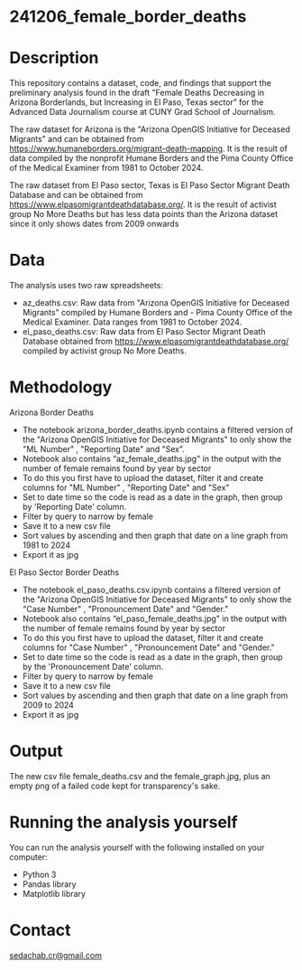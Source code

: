 # 241206_female_border_deaths

# **Description**

This repository contains a dataset, code, and findings that support the preliminary analysis found in the draft "Female Deaths Decreasing in Arizona Borderlands, but Increasing in El Paso, Texas sector” for the Advanced Data Journalism course at CUNY Grad School of Journalism.

The raw dataset for Arizona is the "Arizona OpenGIS Initiative for Deceased Migrants" and can be obtained from https://www.humaneborders.org/migrant-death-mapping. It is the result of data compiled by the nonprofit Humane Borders and the Pima County Office of the Medical Examiner from 1981 to October 2024.

The raw dataset from El Paso sector, Texas is El Paso Sector Migrant Death Database and can be obtained from https://www.elpasomigrantdeathdatabase.org/. It is the result of activist group No More Deaths but has less data points than the Arizona dataset since it only shows dates from 2009 onwards
# **Data**

The analysis uses two raw spreadsheets:

- az_deaths.csv: Raw data from "Arizona OpenGIS Initiative for Deceased Migrants" compiled by Humane Borders and - Pima County Office of the Medical Examiner. Data ranges from 1981 to October 2024.
- el_paso_deaths.csv: Raw data from El Paso Sector Migrant Death Database obtained from https://www.elpasomigrantdeathdatabase.org/ compiled by activist group No More Deaths.

# **Methodology**

Arizona Border Deaths
- The notebook arizona_border_deaths.ipynb contains a filtered version of the "Arizona OpenGIS Initiative for Deceased Migrants" to only show the "ML Number" , "Reporting Date" and "Sex”.
- Notebook also contains “az_female_deaths.jpg" in the output with the number of female remains found by year by sector 
- To do this you first have to upload the dataset, filter it and create columns for "ML Number" , "Reporting Date" and "Sex"
- Set to date time so the code is read as a date in the graph, then group by 'Reporting Date' column.
- Filter by query to narrow by female
- Save it to a new csv file
- Sort values by ascending and then graph that date on a line graph from 1981 to 2024
- Export it as jpg


El Paso Sector Border Deaths
- The notebook el_paso_deaths.csv.ipynb contains a filtered version of the "Arizona OpenGIS Initiative for Deceased Migrants" to only show the "Case Number" , "Pronouncement Date" and "Gender."
- Notebook also contains “el_paso_female_deaths.jpg" in the output with the number of female remains found by year by sector 
- To do this you first have to upload the dataset, filter it and create columns for "Case Number" , "Pronouncement Date" and "Gender."
- Set to date time so the code is read as a date in the graph, then group by the 'Pronouncement Date' column.
- Filter by query to narrow by female
- Save it to a new csv file
- Sort values by ascending and then graph that date on a line graph from 2009 to 2024
- Export it as jpg


# **Output**
The new csv file female_deaths.csv and the female_graph.jpg, plus an empty png of a failed code kept for transparency's sake.

# **Running the analysis yourself**
You can run the analysis yourself with the following installed on your computer:
- Python 3
- Pandas library
- Matplotlib library

# **Contact**

sedachab.cr@gmail.com
